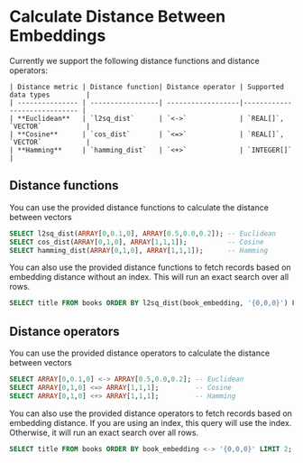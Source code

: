 # Calculate Distance Between Embeddings

Currently we support the following distance functions and distance operators:

```table
| Distance metric | Distance function| Distance operator | Supported data types         |
| --------------- | -----------------| ------------------|----------------------------- |
| **Euclidean**   | `l2sq_dist`      | `<->`             | `REAL[]`, `VECTOR`           |
| **Cosine**      | `cos_dist`       | `<=>`             | `REAL[]`, `VECTOR`           |
| **Hamming**     | `hamming_dist`   | `<+>`             | `INTEGER[]`                  |
```

## Distance functions

You can use the provided distance functions to calculate the distance between vectors

```sql
SELECT l2sq_dist(ARRAY[0,0.1,0], ARRAY[0.5,0.0,0.2]); -- Euclidean
SELECT cos_dist(ARRAY[0,1,0], ARRAY[1,1,1]);          -- Cosine
SELECT hamming_dist(ARRAY[0,1,0], ARRAY[1,1,1]);      -- Hamming
```

You can also use the provided distance functions to fetch records based on embedding distance without an index. This will run an exact search over all rows.

```sql
SELECT title FROM books ORDER BY l2sq_dist(book_embedding, '{0,0,0}') LIMIT 2;
```

## Distance operators

You can use the provided distance operators to calculate the distance between vectors

```sql
SELECT ARRAY[0,0.1,0] <-> ARRAY[0.5,0.0,0.2]; -- Euclidean
SELECT ARRAY[0,1,0] <=> ARRAY[1,1,1];         -- Cosine
SELECT ARRAY[0,1,0] <+> ARRAY[1,1,1];         -- Hamming
```

You can also use the provided distance operators to fetch records based on embedding distance. If you are using an index, this query will use the index. Otherwise, it will run an exact search over all rows.

```sql
SELECT title FROM books ORDER BY book_embedding <-> '{0,0,0}' LIMIT 2;
```
